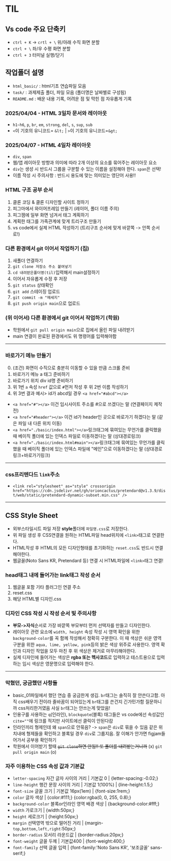 # TIL
## Vs code 주요 단축키
* `ctrl + K` -> `crtl + \` 위/아래 수직 화면 분할 
* `ctrl + \` 좌/우 수평 화면 분할
* `ctrl + 3` 터미널 실행/닫기
## 작업폴더 설명
* `html_basic/` : html기초 연습파일 모음
* `task/` : 과제제출 폴더, 파일 모음 (폴더명은 날짜별로 구성됨)
* `README.md` : 배운 내용 기록, 어려운 점 및 막힌 점 자유롭게 기록
### 2025/04/04 - HTML 3일차 문서와 레이아웃
* `h1~h6`, `p`, `br`, `em`, `strong`, `del`, `s`, `sup`, `sub`
* `<`이 기호의 유니코드= `&lt;` | `>`이 기호의 유니코드=`&gt;`
### 2025/04/07 - HTML 4일차 레이아웃
* `div`, `span`
* 웹/앱 레이아웃 방향과 의미에 따라 2개 이상의 요소를 묶어주는 레이아웃 요소
* `div`는 생성 시 반드시 그룹을 구분할 수 있는 이름을 설정해야 한다. `span`은 선택!
* 이름 작성 시 주의사항 : 반드시 용도에 맞는 의미있는 영단어 사용!!
### HTML 구조 공부 순서
1. 클론 코딩 & 클론 디자인할 사이트 정하기
2. 피그마에서 와이어프레임 만들기 (레이어, 폴더 이름 주의)
3. 피그잼에 일부 화면 넘겨서 태그 계획하기
4. 계획한 태그를 가족관계에 맞게 트리구조 만들기
5. vs code에서 실제 HTML 작성하기 (트리구조 순서에 맞게 바깥쪽 -> 안쪽 순서로!)
### 다른 환경에서 git 이어서 작업하기 (집)
1. 새폴더 연결하기
2. `git clone 저장소 주소 붙여넣기`
3. `cd 내려받은폴더명(til)`입력해서 main설정하기
4. 이어서 자유롭게 수정 후 저장
5. `git status` 상태확인
6. `git add` 스테이징 업로드
7. `git commit -m "메세지"` 
8. `git push origin main`으로 업로드
### (위 이어서) 다른 환경에서 git 이어서 작업하기 (학원)
* 학원에서 `git pull origin main`으로 집에서 올린 파일 내려받기
* main 연결이 완료된 환경에서도 위 명령어를 입력해야함
----
### 바로가기 메뉴 만들기
0. (조건) 화면이 수직으로 충분히 이동할 수 있을 만큼 스크롤 준비
1. 바로가기 메뉴 a 태그 준비하기
2. 바로가기 위치 div id명 준비하기
3. 위 1번 `a` 속성 `href` 값으로 `#`먼저 작성 후 위 2번 이름 작성하기
4. 위 3번 결과 예시> id가 abcd일 경우 `<a href="#abcd"></a>`
* `<a href="#"></a>` 이건 임시사이트 주소를 #으로 쓰겠다는 말 (연결페이지 제작 전)
* `<a href="#header"></a>` 이건 id가 header인 곳으로 바로가기 하겠다는 말 (같은 파일 내 다른 위치 이동)
* `<a href="./basic/index.html"></a>`링크태그에 묶여있는 무언가를 클릭했을 때 베이직 폴더에 있는 인덱스 파일로 이동하겠다는 말 (상대경로링크)
* `<a href="./basic/index.html#main"></a>`링크태그에 묶여있는 무언가를 클릭했을 때 베이직 폴더에 있는 인덱스 파일에 "메인"으로 이동하겠다는 말 (상대경로링크+바로가기링크)
----
### css프리텐다드 `link`주소
* `<link rel="stylesheet" as="style" crossorigin href="https://cdn.jsdelivr.net/gh/orioncactus/pretendard@v1.3.9/dist/web/static/pretendard-dynamic-subset.min.css" />`
----
## CSS Style Sheet
* 외부스타일시트 파일 저장 **style**폴더에 `파일명.css`로 저장한다.
* 위 파일 생성 후 CSS연결을 원하는 HTML파일 head위치에 `<link>`태그로 연결한다.
* HTML작성 후 HTML의 모든 디자인형태를 초기화하는 `reset.css`도 반드시 연결해야한다.
* 웹글꼴(Noto Sans KR, Pretendard 등) 연결 시 HTML파일에 `<link>`태그 연결!
### head태그 내에 들어가는 link태그 작성 순서
1. 웹글꼴 포함 기타 플러그인 연결 주소
2. reset.css
3. 해당 HTML별 디자인.css
### 디자인 CSS 작성 시 작성 순서 빛 주의사항
* **부모->자식**순서로 가장 바깥쪽 부모부터 먼저 선택자를 만들고 디자인한다.
* 레이아웃 관련 요소에 `width, height` 속성 작성 시 영역 확인을 위한 `background-color`를 꼭 함께 작성해서 정확히 구분한다. 이 때 색상은 쉬운 영역 구분을 위한 `aqua, lime, yellow, pink`등의 밝은 색상 위주로 사용한다. 영역 확인과 디자인 작업을 모두 마친 후 위 색상은 제거로 마무리해야한다.
* 실제 디자인에 들어가는 색상은 **rgba 또는 헥사코드**로 입력하고 테스트용으로 입력하는 임시 색상은 영문명으로 입력해야 한다.
----
### 막혔던, 궁금했던 사항들
* basic_01파일에서 했던 연습 중 궁금한게 생김. `br`태그는 솔직히 잘 안쓴다고함. 아직 css배우기 전이라 줄바꿈이 되어있는게 `br`태그를 쓴건지 긴가민가함 질문하니까 css처리한거였음 사실 `br`태그는 안쓰는게 맞았음!
* 인용구를 사용하는 `q`(인라인), `blockquote`(블록) 태그들은 vs code에선 속성값인 `cite=""`에 링크를 적지만 사이트에선 클릭이 안된다캄
* 인라인끼리 형제인데 왜 `span`으로 안묶음? -> `span`은 `div`로 묶을 수 있음 같은 위치내에 형제들을 확인하고 블록일 경우 `div`로 그룹지음. 잘 이해가 안가면 figjam들어가서 공부용 확인하기
* 학원에서 이어받기 할때 ~~`git clone`하면 안됨!! 또 폴더를 내려받는거니까~~ (x) `git pull origin main` (o)
### 자주 이용하는 CSS 속성 값과 기본값
* `letter-spacing` 자간 글자 사이의 거리 | 기본값 0 | {letter-spacing:-0.02;}
* `line-height` 행간 문장 사이의 거리 | 기본값 1(100%) | {line-height:1.5;}
* `font-size` 글꼴 크기 | 기본값 16px(1em) | {font-size:1rem;}
* `color` 글자 색상 | {color:#111;} {color:rgba(0, 0, 255, 0.8);}
* `background-color` 블록or인라인 영역 배경 색상 | {background-color:#fff;}
* `width` 가로크기 | {width:50px;}
* `height` 세로크기 | {height:50px;}
* `margin` 선택영역 밖으로 떨어진 거리 | {margin-`top,bottom,left,right`:50px;}
* `border-radius` 모서리 라운드값 | {border-radius:20px;}
* `font-weight` 글꼴 두께 | 기본값400 | {font-weight:400;}
* `font-family` 선택 글꼴 입력 | {font-family:'Noto Sans KR', '보조글꼴'  sans-serif;}